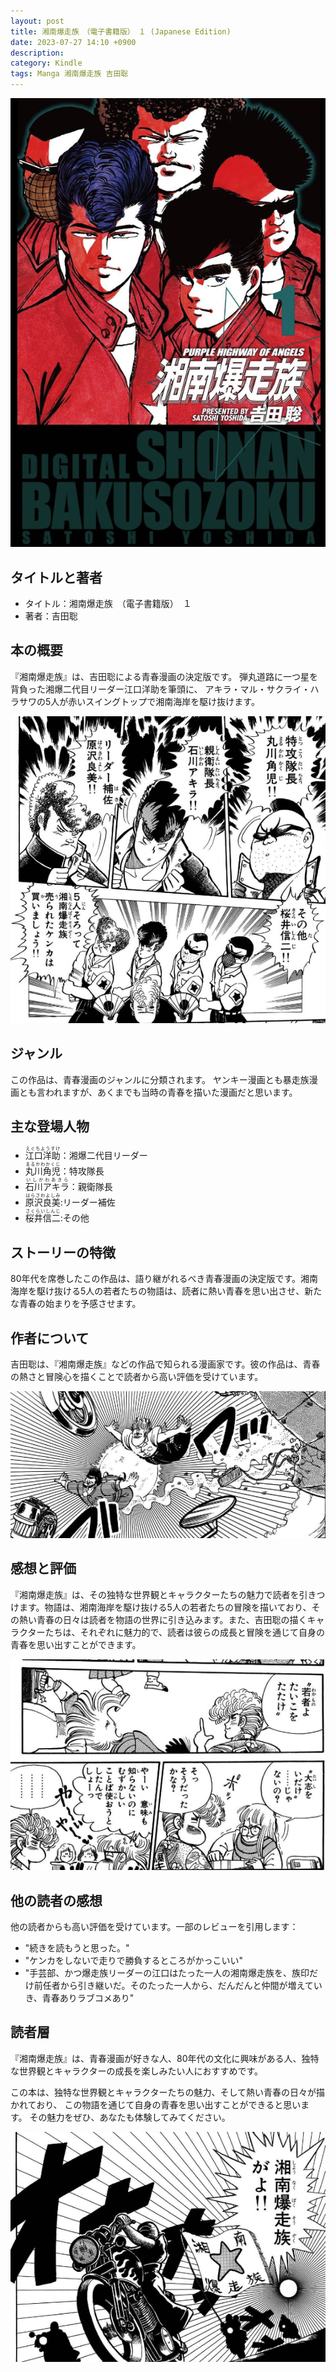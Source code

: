```yaml
---
layout: post
title: 湘南爆走族　（電子書籍版）　１ (Japanese Edition)
date: 2023-07-27 14:10 +0900
description:
category: Kindle
tags: Manga 湘南爆走族 吉田聡
---
```


![Alt text](/assets/images/2023-07-27-kindle-syobaku-1/image.png)
## タイトルと著者

- タイトル：湘南爆走族　（電子書籍版）　１
- 著者：吉田聡

## 本の概要

『湘南爆走族』は、吉田聡による青春漫画の決定版です。
弾丸道路に一つ星を背負った湘爆二代目リーダー江口洋助を筆頭に、
アキラ・マル・サクライ・ハラサワの5人が赤いスイングトップで湘南海岸を駆け抜けます。

![Alt text](/assets/images/2023-07-27-kindle-syobaku-1/image-1.png)

## ジャンル

この作品は、青春漫画のジャンルに分類されます。
ヤンキー漫画とも暴走族漫画とも言われますが、あくまでも当時の青春を描いた漫画だと思います。

## 主な登場人物

- <ruby>江口洋助<rt>えぐちようすけ</rt></ruby>：湘爆二代目リーダー
- <ruby>丸川角児<rt>まるかわかくじ</rt></ruby>：特攻隊長
- <ruby>石川アキラ<rt>いしかわあきら</rt></ruby>：親衛隊長
- <ruby>原沢良美<rt>はらさわよしみ</rt></ruby>:リーダー補佐
- <ruby>桜井信二<rt>さくらいしんじ</rt></ruby>:その他

## ストーリーの特徴

80年代を席巻したこの作品は、語り継がれるべき青春漫画の決定版です。湘南海岸を駆け抜ける5人の若者たちの物語は、読者に熱い青春を思い出させ、新たな青春の始まりを予感させます。

## 作者について

吉田聡は、『湘南爆走族』などの作品で知られる漫画家です。彼の作品は、青春の熱さと冒険心を描くことで読者から高い評価を受けています。

![Alt text](/assets/images/2023-07-27-kindle-syobaku-1/image-2.png)

## 感想と評価

『湘南爆走族』は、その独特な世界観とキャラクターたちの魅力で読者を引きつけます。物語は、湘南海岸を駆け抜ける5人の若者たちの冒険を描いており、その熱い青春の日々は読者を物語の世界に引き込みます。また、吉田聡の描くキャラクターたちは、それぞれに魅力的で、読者は彼らの成長と冒険を通じて自身の青春を思い出すことができます。

![Alt text](/assets/images/2023-07-27-kindle-syobaku-1/image-3.png)

## 他の読者の感想

他の読者からも高い評価を受けています。一部のレビューを引用します：

- "続きを読もうと思った。"
- "ケンカをしないで走りで勝負するところがかっこいい"
- "手芸部、かつ爆走族リーダーの江口はたった一人の湘南爆走族を、族印だけ前任者から引き継いだ。そのたった一人から、だんだんと仲間が増えていき、青春ありラブコメあり"

## 読者層

『湘南爆走族』は、青春漫画が好きな人、80年代の文化に興味がある人、独特な世界観とキャラクターの成長を楽しみたい人におすすめです。


この本は、独特な世界観とキャラクターたちの魅力、そして熱い青春の日々が描かれており、
この物語を通じて自身の青春を思い出すことができると思います。
その魅力をぜひ、あなたも体験してみてください。

![Alt text](/assets/images/2023-07-27-kindle-syobaku-1/image-4.png)